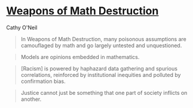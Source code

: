 # [Weapons of Math Destruction](https://www.amazon.com/Weapons-Math-Destruction-Increases-Inequality-ebook/dp/B019B6VCLO/)

Cathy O'Neil

> In Weapons of Math Destruction, many poisonous assumptions are camouflaged by math and go largely untested and unquestioned.

> Models are opinions embedded in mathematics.

> \[Racism\] is powered by haphazard data gathering and spurious correlations, reinforced by institutional inequities and polluted by confirmation bias.

> Justice cannot just be something that one part of society inflicts on another.
